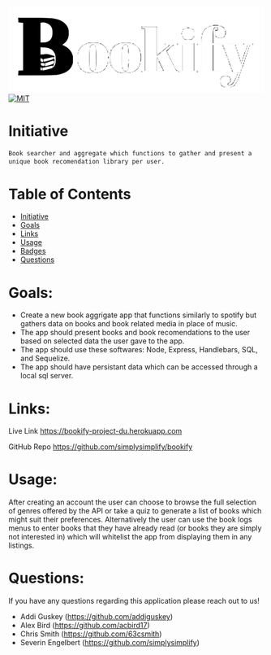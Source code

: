 ![bookify logo](./public/images/bookify.png)
[![MIT](https://img.shields.io/badge/License-MIT-yellowgreen.svg)](https://choosealicense.com/licenses/mit/)

# Initiative
```
Book searcher and aggregate which functions to gather and present a unique book recomendation library per user.
```
# Table of Contents

- [Initiative](#initiative)
- [Goals](#goals)
- [Links](#links)
- [Usage](#usage)
- [Badges](#badges)
- [Questions](#questions)

# Goals:

- Create a new book aggrigate app that functions similarly to spotify but gathers data on books and book related media in place of music.
- The app should present books and book recomendations to the user based on selected data the user gave to the app.
- The app should use these softwares: Node, Express, Handlebars, SQL, and Sequelize.
- The app should have persistant data which can be accessed through a local sql server.

# Links:

Live Link
https://bookify-project-du.herokuapp.com

GitHub Repo
https://github.com/simplysimplify/bookify


# Usage:

After creating an account the user can choose to browse the full selection of genres offered by the API or take a quiz to generate a list of books which might suit their preferences. Alternatively the user can use the book logs menus to enter books that they have already read (or books they are simply not interested in) which will whitelist the app from displaying them in any listings.


# Questions:

If you have any questions regarding this application please reach out to us!

- Addi Guskey (https://github.com/addiguskey)
- Alex Bird (https://github.com/acbird17)
- Chris Smith (https://github.com/63csmith)
- Severin Engelbert (https://github.com/simplysimplify)
